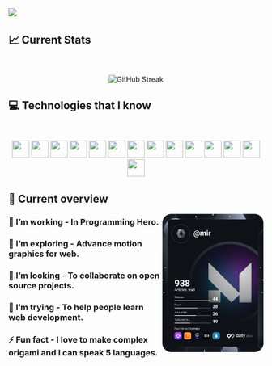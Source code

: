 <a href="https://www.linkedin.com/in/rezoansarwar">
<img src="https://i.postimg.cc/0QqykTXX/headerbg.png" />
</a>

## :chart_with_upwards_trend: Current Stats

<br />
<p align="center">
  <img width="60%" src="https://github-readme-streak-stats.herokuapp.com?user=Rezoan93" alt="GitHub Streak" />
</p>

## :computer: Technologies that I know

<br>
<p align="center"> 
<img width="34" height="34" src="https://i.ibb.co/ZmB8ykB/html.png"/>
<img width="34" height="34" src="https://i.ibb.co/sHh2566/css.png"/>
<img width="34" height="34" src="https://i.ibb.co/vkrBqwM/java.png"/>
<img width="34" height="34" src="https://i.ibb.co/yq5YwjD/Bootstrap-logo-svg.png"/>
<img width="34" height="34" src="https://i.ibb.co/4MbpS8F/React-icon-svg.png"/>
<img width="34" height="34" src="https://i.ibb.co/qs7ncgr/Vitejs-logo-svg.png"/>
<img width="34" height="34" src="https://i.ibb.co/pPqrp75/Tailwind-CSS-Logo-svg.png"/>
<img width="34" height="34" src="https://i.ibb.co/JRyjrQq/material-ui.png"/>
  <img width="34" height="34" src="https://i.ibb.co/s6XgVwk/nodejs-1-logo.png"/>
<img width="34" height="34" src="https://i.ibb.co/Lnj4Hgh/express-js.png"/>
<img width="34" height="34" src="https://i.ibb.co/dGGSWMv/firebase.png"/>
<img width="34" height="34" src="https://i.ibb.co/HVdGRgp/mongodb.png"/>
<img width="34" height="34" src="https://i.ibb.co/K5rQpg7/stripe.webp"/>
<img width="34" height="34" src="https://i.ibb.co/gWj8fFy/vercel.png"/>
</p>





## :eyes: Current overview

<div align="left">
<a href="https://app.daily.dev/mir"><img align="right" src="https://github.com/mir-hussain/mir-hussain/blob/main/devcard.svg" width="200" alt="Mir Hussain's Dev Card"/></a>
</div>

### 🔭 I’m working - In Programming Hero. 
### 🌱 I’m exploring - Advance motion graphics for web. 
### 👯 I’m looking - To collaborate on open source projects. 
### 🤔 I’m trying - To help people learn web development. 
### ⚡ Fun fact - I love to make complex origami and I can speak 5 languages.


<br />


